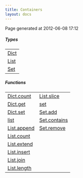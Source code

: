 ```yaml
---
title: Containers
layout: docs
---
```


<div class="bottom_right_note">Page generated at 2012-06-08 17:12</div>
<h5>Types</h5>

<table>
  <tr>
    <td><a href="/docs/Dict.html">Dict</a></td>
  </tr>
  <tr>
    <td><a href="/docs/List.html">List</a></td>
  </tr>
  <tr>
    <td><a href="/docs/Set.html">Set</a></td>
  </tr>
  <tr>
  </tr>
  <tr>
  </tr>
  <tr>
  </tr>
  <tr>
  </tr>
  <tr>
  </tr>
  <tr>
  </tr>
  <tr>
  </tr>
</table>


<h5>Functions</h5>

<table>
  <tr>
    <td><a href="/docs/Dict.count.html">Dict.count</a></td>
    <td><a href="/docs/List.slice.html">List.slice</a></td>
  </tr>
  <tr>
    <td><a href="/docs/Dict.get.html">Dict.get</a></td>
    <td><a href="/docs/set_func.html">set</a></td>
  </tr>
  <tr>
    <td><a href="/docs/Dict.set.html">Dict.set</a></td>
    <td><a href="/docs/Set.add.html">Set.add</a></td>
  </tr>
  <tr>
    <td><a href="/docs/list_func.html">list</a></td>
    <td><a href="/docs/Set.contains.html">Set.contains</a></td>
  </tr>
  <tr>
    <td><a href="/docs/List.append.html">List.append</a></td>
    <td><a href="/docs/Set.remove.html">Set.remove</a></td>
  </tr>
  <tr>
    <td><a href="/docs/List.count.html">List.count</a></td>
  </tr>
  <tr>
    <td><a href="/docs/List.extend.html">List.extend</a></td>
  </tr>
  <tr>
    <td><a href="/docs/List.insert.html">List.insert</a></td>
  </tr>
  <tr>
    <td><a href="/docs/List.join.html">List.join</a></td>
  </tr>
  <tr>
    <td><a href="/docs/List.length.html">List.length</a></td>
  </tr>
</table>


